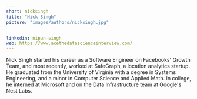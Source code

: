 ```yaml
---
short: nicksingh
title: "Nick Singh"
picture: "images/authors/nicksingh.jpg"


linkedin: nipun-singh
web: https://www.acethedatascienceinterview.com/
---
```


Nick Singh started his career as a Software Engineer on Facebooks' Growth Team, and most recently, worked at SafeGraph, a location analytics startup. He graduated from the University of Virginia with a degree in Systems Engineering, and a minor in Computer Science and Applied Math. In college, he interned at Microsoft and on the Data Infrastructure team at Google's Nest Labs.